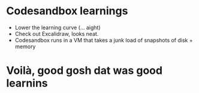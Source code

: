 # Codesandbox learnings

- Lower the learning curve (... aight)
- Check out Excalidraw, looks neat.
- Codesandbox runs in a VM that takes a junk load of snapshots of disk + memory

# Voilà, good gosh dat was good learnins